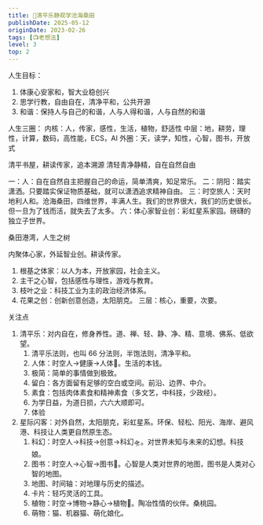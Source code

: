 ```yaml
---
title: 🌳清平乐静观学沧海桑田
publishDate: 2025-05-12
originDate: 2023-02-26
tags: [📺老想法]
level: 3
top: 2
---
```


人生目标：
1. 体康心安家和，智大业稳创兴
2. 思学行教，自由自在，清净平和，公共开源
3. 和谐：保持人与自己的和谐，人与人得和谐，人与自然的和谐

人生三圈：
内核：人，传家，感性，生活，植物，舒适性
中层：地，耕劳，理性，计算，数码，高性能，ECS，AI
外圈：天，读学，知性，心智，图书，开放式

清平书屋，耕读传家，追本溯源
清轻青净静精，自在自然自由

一：人：自在自然自主把握自己的命运，简单清爽，知足常乐。
二：阴阳：踏实潇洒。只要踏实保证物质基础，就可以潇洒追求精神自由。
三：时空旅人：天时地利人和。沧海桑田，四维世界，丰满人生。我们的世界很大，我们的历史很长。但一旦为了钱而活，就失去了太多。
六：体心家智业创：彩虹星系家园。磅礴的独立子世界。

桑田港湾，人生之树

内聚体心家，外延智业创。耕读传家。
1. 根基之体家：以人为本，开放家园，社会主义。
2. 主干之心智，包括感性与理性，游戏与教育。
3. 枝叶之业：科技工业为主的政治经济体系。
4. 花果之创：创新创意创造，太阳朋克。
三层：核心，重要，次要。

关注点

1. 清平乐：对内自在，修身养性。道、禅、轻、静、净、精、意境、佛系、低欲望。
    1. 清平乐法则，也叫 66 分法则，半饱法则，清净平和。
    2. 人体：时空人->健康->人体🫄。生活的本钱。
    3. 极简：简单的事情做到极致。
    4. 留白：各方面留有足够的空白或空间。前沿、边界、中介。
    5. 素食：包括肉体素食和精神素食（多文艺，中科技，少政经）。
    6. 为学日益，为道日损，六六大顺即可。
    7. 体验
2. 星际闪客：对外自然，太阳朋克，彩虹星系。环保、轻松、阳光、海岸、避风港、科技让人类更自然原生态。
    1. 科幻：时空人->科技->创意->科幻🛸。对世界未知与未来的幻想。科技娘。
    2. 图书：时空人->心智->图书📖。心智是人类对世界的地图，图书是人类对心智的地图。
    3. 地图、时间轴：对地理与历史的描述。
    4. 卡片：轻巧灵活的工具。
    5. 植物：时空->博物->静心->植物🌳。陶冶性情的伙伴。桑桃园。
    6. 萌物：猫、机器猫、萌化娘化。

